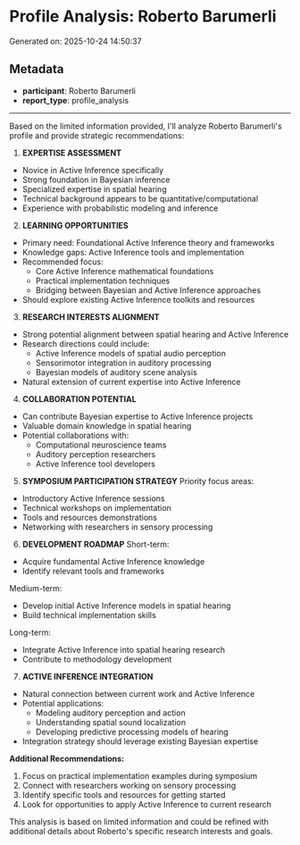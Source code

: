 # Profile Analysis: Roberto Barumerli

Generated on: 2025-10-24 14:50:37

## Metadata

- **participant**: Roberto Barumerli
- **report_type**: profile_analysis

---

Based on the limited information provided, I'll analyze Roberto Barumerli's profile and provide strategic recommendations:

1. **EXPERTISE ASSESSMENT**
- Novice in Active Inference specifically
- Strong foundation in Bayesian inference
- Specialized expertise in spatial hearing
- Technical background appears to be quantitative/computational
- Experience with probabilistic modeling and inference

2. **LEARNING OPPORTUNITIES**
- Primary need: Foundational Active Inference theory and frameworks
- Knowledge gaps: Active Inference tools and implementation
- Recommended focus:
  * Core Active Inference mathematical foundations
  * Practical implementation techniques
  * Bridging between Bayesian and Active Inference approaches
- Should explore existing Active Inference toolkits and resources

3. **RESEARCH INTERESTS ALIGNMENT**
- Strong potential alignment between spatial hearing and Active Inference
- Research directions could include:
  * Active Inference models of spatial audio perception
  * Sensorimotor integration in auditory processing
  * Bayesian models of auditory scene analysis
- Natural extension of current expertise into Active Inference

4. **COLLABORATION POTENTIAL**
- Can contribute Bayesian expertise to Active Inference projects
- Valuable domain knowledge in spatial hearing
- Potential collaborations with:
  * Computational neuroscience teams
  * Auditory perception researchers
  * Active Inference tool developers

5. **SYMPOSIUM PARTICIPATION STRATEGY**
Priority focus areas:
- Introductory Active Inference sessions
- Technical workshops on implementation
- Tools and resources demonstrations
- Networking with researchers in sensory processing

6. **DEVELOPMENT ROADMAP**
Short-term:
- Acquire fundamental Active Inference knowledge
- Identify relevant tools and frameworks

Medium-term:
- Develop initial Active Inference models in spatial hearing
- Build technical implementation skills

Long-term:
- Integrate Active Inference into spatial hearing research
- Contribute to methodology development

7. **ACTIVE INFERENCE INTEGRATION**
- Natural connection between current work and Active Inference
- Potential applications:
  * Modeling auditory perception and action
  * Understanding spatial sound localization
  * Developing predictive processing models of hearing
- Integration strategy should leverage existing Bayesian expertise

**Additional Recommendations:**
1. Focus on practical implementation examples during symposium
2. Connect with researchers working on sensory processing
3. Identify specific tools and resources for getting started
4. Look for opportunities to apply Active Inference to current research

This analysis is based on limited information and could be refined with additional details about Roberto's specific research interests and goals.
